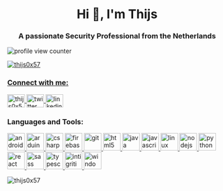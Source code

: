 <h1 align="center">Hi 👋, I'm Thijs</h1>
<h3 align="center">A passionate Security Professional from the Netherlands</h3>
<p align="left"> <img src="https://komarev.com/ghpvc/?username=thijs0x57&label=Profile%20views&color=0e75b6&style=flat" alt="profile view counter" />
<p align="left">
    <a href="https://twitter.com/thijs0x57" target="blank"><img src="https://img.shields.io/twitter/follow/thijs0x57?logo=twitter&style=for-the-badge" alt="thijs0x57" />
</p>

<h3 align="left">Connect with me:</h3>
<p align="left">
    <a href="https://dev.to/thijs0x57" target="blank">
        <img align="center" src="https://simpleicons.org/icons/devdotto.svg" alt="thijs0x57" height="30" width="40" />
    </a>
    <a href="https://twitter.com/thijs0x57" target="blank">
        <img align="center" src="https://simpleicons.org/icons/twitter.svg" alt="twitter profile thijs0x57" height="30" width="40" />
    </a>
    <a href="https://linkedin.com/in/thijs-wijnen" target="blank">
        <img align="center" src="https://simpleicons.org/icons/linkedin.svg" alt="linkedin of Thijs" height="30" width="40" />
    </a>
</p>

<h3 align="left">Languages and Tools:</h3>
<p align="left">
    <a href="https://developer.android.com" target="_blank">
        <img src="https://simpleicons.org/icons/androidstudio.svg" alt="android" width="40" height="40" /> </a>
    <a href="https://www.arduino.cc/" target="_blank">
        <img src="https://simpleicons.org/icons/arduino.svg" alt="arduino" width="40" height="40" /> </a>
    <a href="https://www.w3schools.com/cs/" target="_blank">
        <img src="https://simpleicons.org/icons/csharp.svg" alt="csharp" width="40" height="40" /> </a>
    <a href="https://firebase.google.com/" target="_blank">
        <img src="https://simpleicons.org/icons/firebase.svg" alt="firebase" width="40" height="40" /> </a>
    <a href="https://git-scm.com/" target="_blank">
        <img src="https://simpleicons.org/icons/git.svg" alt="git" width="40" height="40" /> </a>
    <a href="https://www.w3.org/html/" target="_blank">
        <img src="https://simpleicons.org/icons/html5.svg" alt="html5" width="40" height="40" /> </a>
    <a href="https://www.java.com" target="_blank">
        <img src="https://simpleicons.org/icons/java.svg" alt="java" width="40" height="40" /> </a>
    <a href="https://developer.mozilla.org/en-US/docs/Web/JavaScript" target="_blank">
        <img src="https://simpleicons.org/icons/javascript.svg" alt="javascript" width="40" height="40" /> </a>
    <a href="https://www.kali.org/" target="_blank">
        <img src="https://simpleicons.org/icons/kalilinux.svg" alt="linux" width="40" height="40" /> </a>
    <a href="https://nodejs.org" target="_blank">
        <img src="https://simpleicons.org/icons/nodedotjs.svg" alt="nodejs" width="40" height="40" /> </a>
    <a href="https://www.python.org" target="_blank">
        <img src="https://simpleicons.org/icons/python.svg" alt="python" width="40" height="40" /> </a>
    <a href="https://reactjs.org/" target="_blank">
        <img src="https://simpleicons.org/icons/react.svg" alt="react" width="40" height="40" /> </a>
    <a href="https://sass-lang.com" target="_blank">
        <img src="https://simpleicons.org/icons/sass.svg" alt="sass" width="40" height="40" /> </a>
    <a href="https://www.typescriptlang.org/" target="_blank">
        <img src="https://simpleicons.org/icons/typescript.svg" alt="typescript" width="40" height="40" /> </a>
    <a href="https://www.intigriti.com" target="_blank">
        <img src="https://simpleicons.org/icons/intigriti.svg" alt="intigriti" width="40" height="40" /> </a>
    <img src="https://simpleicons.org/icons/windowsterminal.svg" alt="windows temrinal" width="40" height="40" /> </a>
    
</p>

<p><img align="center" src="https://github-readme-stats.vercel.app/api/top-langs?username=thijs0x57&show_icons=true&locale=en&layout=compact" alt="thijs0x57" />
</p>

<!--
![LinkedIn_URL](https://img.shields.io/badge/LinkedIn-0A66C2?style=for-the-badge&logo=LinkedIn&logoColor=white&url=https%3A%2F%2Fwww.linkedin.com%2Fin%2Fthijs-wijnen)
![Twitter URL](https://img.shields.io/twitter/url?label=My%20Twitter&style=social&url=https%3A%2F%2Ftwitter.com%2FThijs0x57)
<p>&nbsp;<img align="center" src="https://github-readme-stats.vercel.app/api?username=thijs0x57&show_icons=true&locale=en" alt="thijs0x57" /></p>
-->
